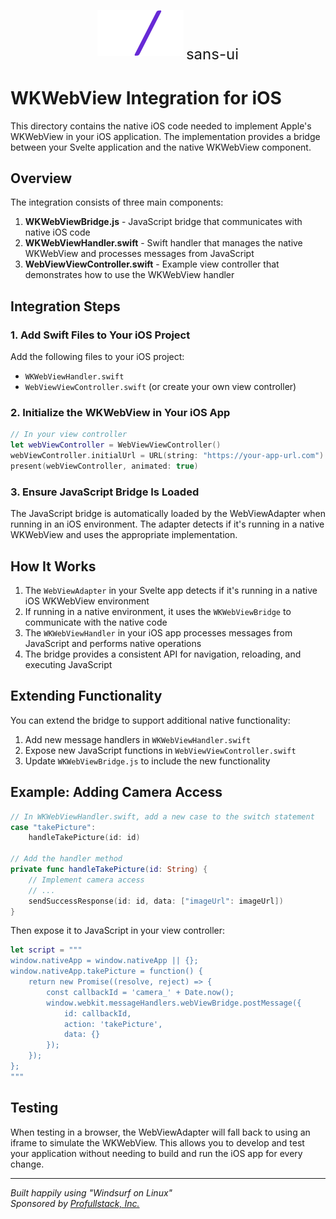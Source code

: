<p align="center">
  <img src="../logo.svg" alt="Sans UI Logo" width="138" height="74" />
  <span style="font-size: 24px; vertical-align: middle;">sans-ui</span>
</p>

# WKWebView Integration for iOS

This directory contains the native iOS code needed to implement Apple's WKWebView in your iOS application. The implementation provides a bridge between your Svelte application and the native WKWebView component.

## Overview

The integration consists of three main components:

1. **WKWebViewBridge.js** - JavaScript bridge that communicates with native iOS code
2. **WKWebViewHandler.swift** - Swift handler that manages the native WKWebView and processes messages from JavaScript
3. **WebViewViewController.swift** - Example view controller that demonstrates how to use the WKWebView handler

## Integration Steps

### 1. Add Swift Files to Your iOS Project

Add the following files to your iOS project:
- `WKWebViewHandler.swift`
- `WebViewViewController.swift` (or create your own view controller)

### 2. Initialize the WKWebView in Your iOS App

```swift
// In your view controller
let webViewController = WebViewViewController()
webViewController.initialUrl = URL(string: "https://your-app-url.com")!
present(webViewController, animated: true)
```

### 3. Ensure JavaScript Bridge Is Loaded

The JavaScript bridge is automatically loaded by the WebViewAdapter when running in an iOS environment. The adapter detects if it's running in a native WKWebView and uses the appropriate implementation.

## How It Works

1. The `WebViewAdapter` in your Svelte app detects if it's running in a native iOS WKWebView environment
2. If running in a native environment, it uses the `WKWebViewBridge` to communicate with the native code
3. The `WKWebViewHandler` in your iOS app processes messages from JavaScript and performs native operations
4. The bridge provides a consistent API for navigation, reloading, and executing JavaScript

## Extending Functionality

You can extend the bridge to support additional native functionality:

1. Add new message handlers in `WKWebViewHandler.swift`
2. Expose new JavaScript functions in `WebViewViewController.swift`
3. Update `WKWebViewBridge.js` to include the new functionality

## Example: Adding Camera Access

```swift
// In WKWebViewHandler.swift, add a new case to the switch statement
case "takePicture":
    handleTakePicture(id: id)

// Add the handler method
private func handleTakePicture(id: String) {
    // Implement camera access
    // ...
    sendSuccessResponse(id: id, data: ["imageUrl": imageUrl])
}
```

Then expose it to JavaScript in your view controller:

```swift
let script = """
window.nativeApp = window.nativeApp || {};
window.nativeApp.takePicture = function() {
    return new Promise((resolve, reject) => {
        const callbackId = 'camera_' + Date.now();
        window.webkit.messageHandlers.webViewBridge.postMessage({
            id: callbackId,
            action: 'takePicture',
            data: {}
        });
    });
};
"""
```

## Testing

When testing in a browser, the WebViewAdapter will fall back to using an iframe to simulate the WKWebView. This allows you to develop and test your application without needing to build and run the iOS app for every change.

---

*Built happily using "Windsurf on Linux"*  
*Sponsored by [Profullstack, Inc.](https://profullstack.com)*
